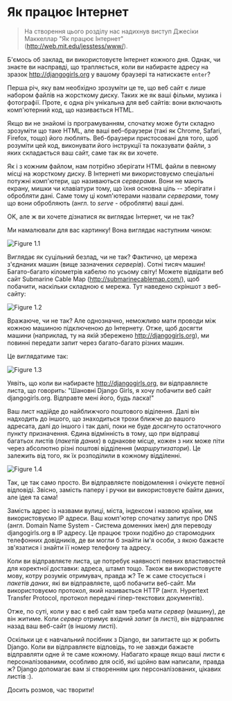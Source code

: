 # Як працює Інтернет

> На створення цього розділу нас надихнув виступ Джесіки Маккеллар "Як працює Інтернет" (http://web.mit.edu/jesstess/www/).

Б'ємось об заклад, ви використовуєте Інтернет кожного дня. Однак, чи знаєте ви насправді, що трапляється, коли ви набираєте адресу на зразок http://djangogirls.org у вашому браузері та натискаєте `enter`?

Перша річ, яку вам необхідно зрозуміти це те, що веб сайт є лише набором файлів на жорсткому диску. Таких же як ваші фільми, музика і фотографії. Проте, є одна річ унікальна для веб сайтів: вони включають комп'ютерний код, що називається HTML.

Якщо ви не знайомі із програмуванням, спочатку може бути складно зрозуміти що таке HTML, але ваші веб-браузери (такі як Chrome, Safari, Firefox, тощо) його люблять. Веб-браузери пристосовані для того, щоб розуміти цей код, виконувати його інструкції та показувати файли, з яких складається ваш сайт, саме так як ви хочете.

Як і з кожним файлом, нам потрібно зберігати HTML файли в певному місці на жорсткому диску. В Інтернеті ми використовуємо спеціальні потужні комп'ютери, що називаються *серверами*. Вони не мають екрану, мишки чи клавіатури тому, що їхня основна ціль -- зберігати і обробляти дані. Саме тому ці комп'ютерами назвали *серверами*, тому що вони обробляють (англ. to *serve* - обробляти) ваші дані.

OK, але ж ви хочете дізнатися як виглядає Інтернет, чи не так?

Ми намалювали для вас картинку! Вона виглядає наступним чином:

![Figure 1.1][1]

 [1]: images/internet_1.png

Виглядає як суцільний безлад, чи не так? Фактично, це мережа з'єднаних машин (вище зазначених *серверів*). Сотні тисяч машин! Багато-багато кілометрів кабелю по усьому світу! Можете відвідати веб сайт Submarine Cable Map (http://submarinecablemap.com/), щоб побачити, наскільки складною є мережа. Тут наведено скріншот з веб-сайту:

![Figure 1.2][2]

 [2]: images/internet_3.png

Вражаюче, чи не так? Але однозначно, неможливо мати проводи між кожною машиною підключеною до Інтернету. Отже, щоб досягти машини (наприклад, ту на якій збережено http://djangogirls.org), ми повинні передати запит через багато-багато різних машин.

Це виглядатиме так:

![Figure 1.3][3]

 [3]: images/internet_2.png

Уявіть, що коли ви набираєте http://djangogirls.org, ви відправляєте листа, що говорить: "Шановні Django Girls, я хочу побачити веб сайт djangogirls.org. Відправте мені його, будь ласка!"

Ваш лист надійде до найближчого поштового віділення. Далі він надходить до іншого, що знаходиться трохи ближче до вашого адресата, далі до іншого і так далі, поки не буде досягнуто остаточного пункту призначення. Єдина відмінність в тому, що при відправці багатьох листів (*пакетів даних*) в однакове місце, кожен з них може піти через абсолютно різні поштові відділення (*маршрутизатори*). Це залежить від того, як їх розподілили в кожному відділенні.

![Figure 1.4][4]

 [4]: images/internet_4.png

Так, це так само просто. Ви відправляєте повідомлення і очікуєте певної відповіді. Звісно, замість паперу і ручки ви використовуєте байти даних, але ідея та сама!

Замість адрес із назвами вулиці, міста, індексом і назвою країни, ми використовуємо IP адреси. Ваш комп'ютер спочатку запитує про DNS (англ. Domain Name System - Система доменних імен) для переводу djangogirls.org в IP адресу. Це працює трохи подібно до старомодних телефонних довідників, де ви могли б знайти ім'я особи, з якою бажаєте зв'язатися і знайти її номер телефону та адресу.

Коли ви відправляєте листа, це потребує наявності певних властивостей для коректної доставки: адреса, штамп тощо. Також ви використовуєте мову, котру розуміє отримувач, правда ж? Те ж саме стосується і *пакетів даних*, які ви відправляєте, щоб побачити веб-сайт. Ми використовуємо протокол, який називається HTTP (англ. Hypertext Transfer Protocol, протокол передачі гіпер-текстових документів).

Отже, по суті, коли у вас є веб сайт вам треба мати *сервер* (машину), де він житиме. Коли *сервер* отримує вхідний *запит* (в листі), він відправляє назад ваш веб-сайт (в іншому листі).

Оскільки це є навчальний посібник з Django, ви запитаєте що ж робить Django. Коли ви відправляєте відповідь, то не завжди бажаєте відправляти одне й те саме кожному. Набагато краще якщо ваші листи є персоналізованими, особливо для осіб, які щойно вам написали, правда ж? Django допомагає вам зі створенням цих персоналізованих, цікавих листів :).

Досить розмов, час творити!